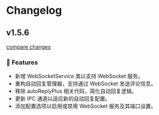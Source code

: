 # Changelog

## v1.5.6

[compare changes](https://github.com/TLS-802/TLS-live-tool/compare/1.5.5...v1.5.6)

### 🚀 Features

- 新增 WebSocketService 类以支持 WebSocket 服务。
- 重构自动回复管理器，支持通过 WebSocket 发送评论信息。
- 移除 autoReplyPlus 相关代码，简化自动回复逻辑。
- 更新 IPC 通道以适应新的自动回复配置。
- 添加配置选项以启用或禁用 WebSocket 服务及其端口设置。

